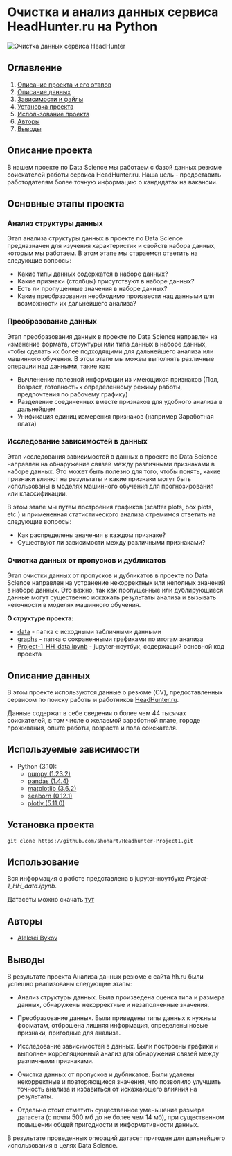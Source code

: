 
# Очистка и анализ данных сервиса HeadHunter.ru на Python

![Очистка данных сервиса HeadHunter](https://iprodvinem.com/wp-content/uploads/2021/04/headhunter-hh.ru-sayt-po-poisku-raboty-870x400.png)

## Оглавление

1. [Описание проекта и его этапов](#описание-проекта)
2. [Описание данных](#описание-данных)
3. [Зависимости и файлы](#используемые-зависимости)
4. [Установка проекта](#установка-проекта)
5. [Использование проекта](#использование)
6. [Авторы](#авторы)
7. [Выводы](#выводы)

## Описание проекта

В нашем проекте по Data Science мы работаем с базой данных резюме соискателей работы сервиса HeadHunter.ru. Наша цель - предоставить работодателям более точную информацию о кандидатах на вакансии.

## Основные этапы проекта

### **Анализ структуры данных**

Этап анализа структуры данных в проекте по Data Science предназначен для изучения характеристик и свойств набора данных, которым мы работаем. В этом этапе мы стараемся ответить на следующие вопросы:

* Какие типы данных содержатся в наборе данных?
* Какие признаки (столбцы) присутствуют в наборе данных?
* Есть ли пропущенные значения в наборе данных?
* Какие преобразования необходимо произвести над данными для возможности их дальнейшего анализа?

### **Преобразование данных**

Этап преобразования данных в проекте по Data Science направлен на изменение формата, структуры или типа данных в наборе данных, чтобы сделать их более подходящими для дальнейшего анализа или машинного обучения.
В этом этапе мы можем выполнять различные операции над данными, такие как:

* Вычленение полезной информации из имеющихся признаков (Пол, Возраст, готовность к определенному режиму работы, предпочтения по рабочему графику)
* Разделение соединенных вместе признаков для удобного анализа в дальнейшем
* Унификация единиц измерения признаков (например Заработная плата)

### **Исследование зависимостей в данных**

Этап исследования зависимостей в данных в проекте по Data Science направлен на обнаружение связей между различными признаками в наборе данных. Это может быть полезно для того, чтобы понять, какие признаки влияют на результаты и какие признаки могут быть использованы в моделях машинного обучения для прогнозирования или классификации.

В этом этапе мы путем построения графиков (scatter plots, box plots, etc.) и примененная статистического анализа стремимся ответить на следующие вопросы:

* Как распределены значения в каждом признаке?
* Существуют ли зависимости между различными признаками?

### **Очистка данных от пропусков и дубликатов**

Этап очистки данных от пропусков и дубликатов в проекте по Data Science направлен на устранение некорректных или неполных значений в наборе данных. Это важно, так как пропущенные или дублирующиеся данные могут существенно искажать результаты анализа и вызывать неточности в моделях машинного обучения.

**О структуре проекта:**

* [data](./data) - папка с исходными табличными данными
* [graphs](./graphs) - папка с сохраненными графиками по итогам анализа
* [Project-1_HH_data.ipynb](./Project-1_HH_data.ipynb) - jupyter-ноутбук, содержащий основной код проекта

## Описание данных

В этом проекте используются данные о резюме (CV), предоставленных сервисом по поиску работы и работников [HeadHunter.ru](https://hh.ru/).

Данные содержат в себе сведения о более чем 44 тысячах соискателей, в том числе о желаемой заработной плате, городе проживания, опыте работы, возраста и пола соискателя.

## Используемые зависимости

* Python (3.10):
  * [numpy (1.23.2)](https://numpy.org)
  * [pandas (1.4.4)](https://pandas.pydata.org)
  * [matplotlib (3.6.2)](https://matplotlib.org)
  * [seaborn (0.12.1)](https://seaborn.pydata.org)
  * [plotly (5.11.0)](https://plotly.com/graphing-libraries/)

## Установка проекта

```Git
git clone https://github.com/shohart/Headhunter-Project1.git
```

## Использование

Вся информация о работе представлена в jupyter-ноутбуке *Project-1_HH_data.ipynb.*

Датасеты можно скачать [тут](https://drive.google.com/drive/folders/1KcT76dvZhzMB8eRu-6TgktZhq2vYkBe_?usp=sharing)

## Авторы

* [Aleksei Bykov](https://www.linkedin.com/in/aleksei-bykov-vilnius/)

## Выводы

В результате проекта Анализа данных резюме с сайта hh.ru были успешно реализованы следующие этапы:

* Анализ структуры данных. Была произведена оценка типа и размера данных, обнаружены некорректные и незаполненные значения.

* Преобразование данных. Были приведены типы данных к нужным форматам, отброшена лишняя информация, определены новые признаки, пригодные для анализа.

* Исследование зависимостей в данных. Были построены графики и выполнен корреляционный анализ для обнаружения связей между различными признаками.

* Очистка данных от пропусков и дубликатов. Были удалены некорректные и повторяющиеся значения, что позволило улучшить точность анализа и избавиться от искажающего влияния на результаты.

* Отдельно стоит отметить существенное уменьшение размера датасета (с почти 500 мб до не более чем 14 мб), при существенном повышении общей пригодности и информативности данных.

В результате проведенных операций датасет пригоден для дальнейшего использования в целях Data Science.
